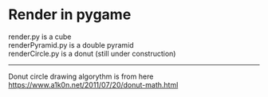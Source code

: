 # Render in pygame

render.py is a cube </br>
renderPyramid.py is a double pyramid </br>
renderCircle.py is a donut (still under construction)

---
Donut circle drawing algorythm is from here </br> https://www.a1k0n.net/2011/07/20/donut-math.html

